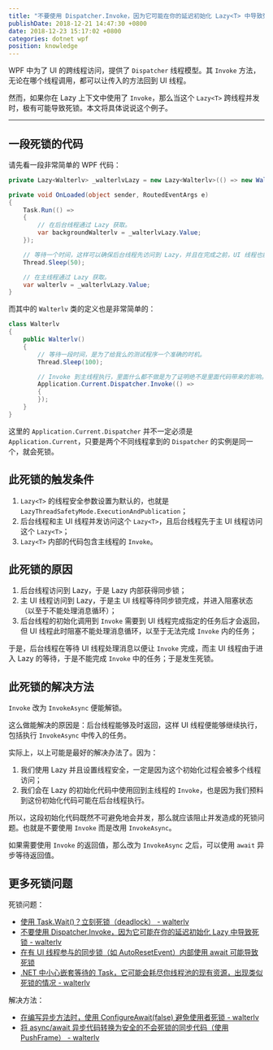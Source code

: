 ```yaml
---
title: "不要使用 Dispatcher.Invoke，因为它可能在你的延迟初始化 Lazy<T> 中导致死锁"
publishDate: 2018-12-21 14:47:30 +0800
date: 2018-12-23 15:17:02 +0800
categories: dotnet wpf
position: knowledge
---
```


WPF 中为了 UI 的跨线程访问，提供了 `Dispatcher` 线程模型。其 `Invoke` 方法，无论在哪个线程调用，都可以让传入的方法回到 UI 线程。

然而，如果你在 Lazy<T> 上下文中使用了 `Invoke`，那么当这个 `Lazy<T>` 跨线程并发时，极有可能导致死锁。本文将具体说说这个例子。

---

<div id="toc"></div>

## 一段死锁的代码

请先看一段非常简单的 WPF 代码：

```csharp
private Lazy<Walterlv> _walterlvLazy = new Lazy<Walterlv>(() => new Walterlv());

private void OnLoaded(object sender, RoutedEventArgs e)
{
    Task.Run(() =>
    {
        // 在后台线程通过 Lazy 获取。
        var backgroundWalterlv = _walterlvLazy.Value;
    });

    // 等待一个时间，这样可以确保后台线程先访问到 Lazy，并且在完成之前，UI 线程也能访问到 Lazy。
    Thread.Sleep(50);

    // 在主线程通过 Lazy 获取。
    var walterlv = _walterlvLazy.Value;
}
```

而其中的 `Walterlv` 类的定义也是非常简单的：

```csharp
class Walterlv
{
    public Walterlv()
    {
        // 等待一段时间，是为了给我么的测试程序一个准确的时机。
        Thread.Sleep(100);

        // Invoke 到主线程执行，里面什么都不做是为了证明绝不是里面代码带来的影响。
        Application.Current.Dispatcher.Invoke(() =>
        {
        });
    }
}
```

这里的 `Application.Current.Dispatcher` 并不一定必须是 `Application.Current`，只要是两个不同线程拿到的 `Dispatcher` 的实例是同一个，就会死锁。

## 此死锁的触发条件

1. `Lazy<T>` 的线程安全参数设置为默认的，也就是 `LazyThreadSafetyMode.ExecutionAndPublication`；
1. 后台线程和主 UI 线程并发访问这个 `Lazy<T>`，且后台线程先于主 UI 线程访问这个 `Lazy<T>`；
1. `Lazy<T>` 内部的代码包含主线程的 `Invoke`。

## 此死锁的原因

1. 后台线程访问到 Lazy，于是 Lazy 内部获得同步锁；
1. 主 UI 线程访问到 Lazy，于是主 UI 线程等待同步锁完成，并进入阻塞状态（以至于不能处理消息循环）；
1. 后台线程的初始化调用到 `Invoke` 需要到 UI 线程完成指定的任务后才会返回，但 UI 线程此时阻塞不能处理消息循环，以至于无法完成 `Invoke` 内的任务；

于是，后台线程在等待 UI 线程处理消息以便让 `Invoke` 完成，而主 UI 线程由于进入 Lazy 的等待，于是不能完成 `Invoke` 中的任务；于是发生死锁。

## 此死锁的解决方法

`Invoke` 改为 `InvokeAsync` 便能解锁。

这么做能解决的原因是：后台线程能够及时返回，这样 UI 线程便能够继续执行，包括执行 `InvokeAsync` 中传入的任务。

实际上，以上可能是最好的解决办法了。因为：

1. 我们使用 Lazy 并且设置线程安全，一定是因为这个初始化过程会被多个线程访问；
1. 我们会在 Lazy 的初始化代码中使用回到主线程的 `Invoke`，也是因为我们预料到这份初始化代码可能在后台线程执行。

所以，这段初始化代码既然不可避免地会并发，那么就应该阻止并发造成的死锁问题。也就是不要使用 `Invoke` 而是改用 `InvokeAsync`。

如果需要使用 `Invoke` 的返回值，那么改为 `InvokeAsync` 之后，可以使用 `await` 异步等待返回值。

## 更多死锁问题

死锁问题：

- [使用 Task.Wait()？立刻死锁（deadlock） - walterlv](/post/deadlock-in-task-wait.html)
- [不要使用 Dispatcher.Invoke，因为它可能在你的延迟初始化 Lazy<T> 中导致死锁 - walterlv](/post/deadlock-of-invoke-in-lazy.html)
- [在有 UI 线程参与的同步锁（如 AutoResetEvent）内部使用 await 可能导致死锁](/post/deadlock-if-await-in-ui-lock-context.html)
- [.NET 中小心嵌套等待的 Task，它可能会耗尽你线程池的现有资源，出现类似死锁的情况 - walterlv](/post/task-wait-may-cause-long-time-waiting.html)

解决方法：

- [在编写异步方法时，使用 ConfigureAwait(false) 避免使用者死锁 - walterlv](/post/using-configure-await-to-avoid-deadlocks.html)
- [将 async/await 异步代码转换为安全的不会死锁的同步代码（使用 PushFrame） - walterlv](/post/convert-async-to-sync-by-push-frame.html)
